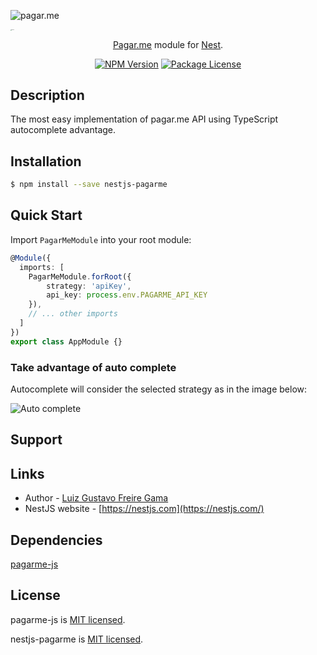 ![pagar.me](https://pagarme.s3.amazonaws.com/logo.svg)

<img src="https://guto-dev.s3.amazonaws.com/img/nestjs-logo.svg" alt="NestJS" style="zoom:10%;" />

<p style="text-align: center;"><a target="_blank" href="https://github.com/pagarme/pagarme-js">Pagar.me</a> module for <a target="_blank" href="https://github.com/nestjs/nestJS">Nest</a>.</p>

<p style="text-align: center;">
<a href="https://www.npmjs.com/package/nestjs-pagarme/v/latest" target="_blank"><img src="https://img.shields.io/npm/v/nestjs-pagarme" alt="NPM Version" /></a>
<a href="https://www.npmjs.com/~nestjscore" target="_blank"><img src="https://img.shields.io/npm/l/@nestjs/core.svg" alt="Package License" /></a>
</p>

## Description

The most easy implementation of pagar.me API using TypeScript autocomplete advantage.


## Installation

```bash
$ npm install --save nestjs-pagarme
```



## Quick Start

Import `PagarMeModule` into your root module:

```typescript
@Module({
  imports: [
    PagarMeModule.forRoot({
        strategy: 'apiKey',
        api_key: process.env.PAGARME_API_KEY
    }),
    // ... other imports
  ]
})
export class AppModule {}
```

### Take advantage of auto complete

Autocomplete will consider the selected strategy as in the image below:

![Auto complete](https://pagarme.s3.amazonaws.com/autocomplete.png)



## Support



## Links

- Author - [Luiz Gustavo Freire Gama](https://guto.dev)
- NestJS website - [https://nestjs.com](https://nestjs.com/)



## Dependencies

[pagarme-js](https://www.npmjs.com/package/pagarmejs)



## License

pagarme-js is [MIT licensed](https://github.com/pagarme/pagarme-js/blob/master/LICENSE.md).

nestjs-pagarme is [MIT licensed]().